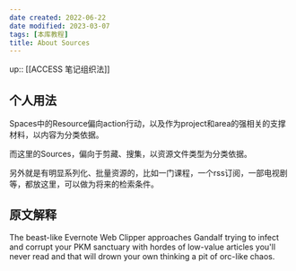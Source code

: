 ```yaml
---
date created: 2022-06-22
date modified: 2023-03-07
tags: [本库教程]
title: About Sources
---
```


up:: [[ACCESS 笔记组织法]]

## 个人用法

Spaces中的Resource偏向action行动，以及作为project和area的强相关的支撑材料，以内容为分类依据。

而这里的Sources，偏向于剪藏、搜集，以资源文件类型为分类依据。

另外就是有明显系列化、批量资源的，比如一门课程，一个rss订阅，一部电视剧等，都放这里，可以做为将来的检索条件。

## 原文解释

The beast-like Evernote Web Clipper approaches Gandalf trying to infect and corrupt your PKM sanctuary with hordes of low-value articles you'll never read and that will drown your own thinking a pit of orc-like chaos.
